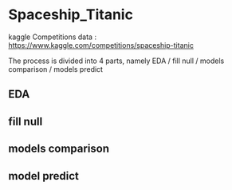 # Spaceship_Titanic
kaggle Competitions data : https://www.kaggle.com/competitions/spaceship-titanic

The process is divided into 4 parts, namely EDA / fill null / models comparison / models predict

## EDA

## fill null 

## models comparison

## model predict
